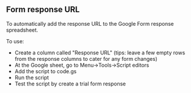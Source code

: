 ## Form response URL

To automatically add the response URL to the Google Form response spreadsheet. 

To use: 
* Create a column called "Response URL" (tips: leave a few empty rows from the response columns to cater for any form changes)
* At the Google sheet, go to Menu->Tools->Script editors
* Add the script to code.gs
* Run the script
* Test the script by create a trial form response
